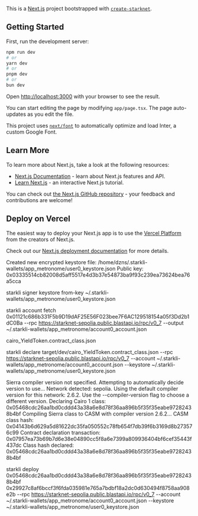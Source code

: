 This is a [Next.js](https://nextjs.org/) project bootstrapped with [`create-starknet`](https://github.com/apibara/starknet-react/tree/main/packages/create-starknet).

## Getting Started

First, run the development server:

```bash
npm run dev
# or
yarn dev
# or
pnpm dev
# or
bun dev
```

Open [http://localhost:3000](http://localhost:3000) with your browser to see the result.

You can start editing the page by modifying `app/page.tsx`. The page auto-updates as you edit the file.

This project uses [`next/font`](https://nextjs.org/docs/basic-features/font-optimization) to automatically optimize and load Inter, a custom Google Font.

## Learn More

To learn more about Next.js, take a look at the following resources:

- [Next.js Documentation](https://nextjs.org/docs) - learn about Next.js features and API.
- [Learn Next.js](https://nextjs.org/learn) - an interactive Next.js tutorial.

You can check out [the Next.js GitHub repository](https://github.com/vercel/next.js/) - your feedback and contributions are welcome!

## Deploy on Vercel

The easiest way to deploy your Next.js app is to use the [Vercel Platform](https://vercel.com/new?utm_medium=default-template&filter=next.js&utm_source=create-next-app&utm_campaign=create-next-app-readme) from the creators of Next.js.

Check out our [Next.js deployment documentation](https://nextjs.org/docs/deployment) for more details.

Created new encrypted keystore file: /home/dzns/.starkli-wallets/app_metronome/user0_keystore.json
Public key: 0x03335514cb82008d5aff5517e4d3b37e54873ba9f93c239ea73624bea76a5cca

starkli signer keystore from-key ~/.starkli-wallets/app_metronome/user0_keystore.json

starkli account fetch 0x01121c686b331F5b9D19dAF25E56F023bee7F6AC129518154a05f3Dd2b1dC0Ba --rpc https://starknet-sepolia.public.blastapi.io/rpc/v0_7 --output ~/.starkli-wallets/app_metronome/account0_account.json

cairo_YieldToken.contract_class.json

starkli declare target/dev/cairo_YieldToken.contract_class.json --rpc https://starknet-sepolia.public.blastapi.io/rpc/v0_7 --account ~/.starkli-wallets/app_metronome/account0_account.json --keystore ~/.starkli-wallets/app_metronome/user0_keystore.json

Sierra compiler version not specified. Attempting to automatically decide version to use...
Network detected: sepolia. Using the default compiler version for this network: 2.6.2. Use the --compiler-version flag to choose a different version.
Declaring Cairo 1 class: 0x05468cdc26aa1bd0cddd43a38a6e8d78f36aa896b5f35f35eabe97282438b4bf
Compiling Sierra class to CASM with compiler version 2.6.2...
CASM class hash: 0x04143b6d629a5d81622dc35fa050552c78fb654f7db39f6b3169d8b273576c99
Contract declaration transaction: 0x07957ea73b69b7d6e38e04890cc5f8a6e7399a809936404bf6cef35443f437dc
Class hash declared:
0x05468cdc26aa1bd0cddd43a38a6e8d78f36aa896b5f35f35eabe97282438b4bf

starkli deploy 0x05468cdc26aa1bd0cddd43a38a6e8d78f36aa896b5f35f35eabe97282438b4bf 0x29927c8af6bccf3f6fda035981e765a7bdbf18a2dc0d630494f8758aa908e2b --rpc https://starknet-sepolia.public.blastapi.io/rpc/v0_7 --account ~/.starkli-wallets/app_metronome/account0_account.json --keystore ~/.starkli-wallets/app_metronome/user0_keystore.json